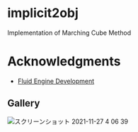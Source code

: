 # implicit2obj
Implementation of Marching Cube Method


# Acknowledgments
- [Fluid Engine Development](https://fluidenginedevelopment.org/)


## Gallery
![スクリーンショット 2021-11-27 4 06 39](https://user-images.githubusercontent.com/42662735/143622599-38284490-1b4d-49f6-a1d2-63f52a9c5368.png)

